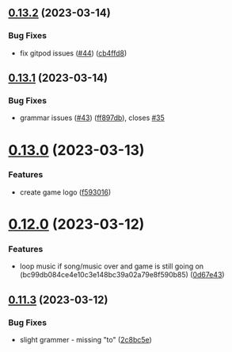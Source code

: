 ## [0.13.2](https://github.com/KendallDoesCoding/Choose-Your-Own-Adventure-Game/compare/v0.13.1...v0.13.2) (2023-03-14)


### Bug Fixes

* fix gitpod issues ([#44](https://github.com/KendallDoesCoding/Choose-Your-Own-Adventure-Game/issues/44)) ([cb4ffd8](https://github.com/KendallDoesCoding/Choose-Your-Own-Adventure-Game/commit/cb4ffd84ec414234f34b931f79acc67b31fd89c9))



## [0.13.1](https://github.com/KendallDoesCoding/Choose-Your-Own-Adventure-Game/compare/v0.13.0...v0.13.1) (2023-03-14)


### Bug Fixes

* grammar issues ([#43](https://github.com/KendallDoesCoding/Choose-Your-Own-Adventure-Game/issues/43)) ([ff897db](https://github.com/KendallDoesCoding/Choose-Your-Own-Adventure-Game/commit/ff897db843e11c9cb0977820bd6be477bfac491a)), closes [#35](https://github.com/KendallDoesCoding/Choose-Your-Own-Adventure-Game/issues/35)



# [0.13.0](https://github.com/KendallDoesCoding/Choose-Your-Own-Adventure-Game/compare/v0.12.0...v0.13.0) (2023-03-13)


### Features

* create game logo ([f593016](https://github.com/KendallDoesCoding/Choose-Your-Own-Adventure-Game/commit/f59301628feb6e75fafecfb1c2af328637389283))



# [0.12.0](https://github.com/KendallDoesCoding/Choose-Your-Own-Adventure-Game/compare/v0.11.3...v0.12.0) (2023-03-12)


### Features

* loop music if song/music over and game is still going on (bc99db084ce4e10c3e148bc39a02a79e8f590b85) ([0d67e43](https://github.com/KendallDoesCoding/Choose-Your-Own-Adventure-Game/commit/0d67e434af96e58f8624cb892e822f357de99150))



## [0.11.3](https://github.com/KendallDoesCoding/Choose-Your-Own-Adventure-Game/compare/v0.11.2...v0.11.3) (2023-03-12)


### Bug Fixes

* slight grammer - missing "to" ([2c8bc5e](https://github.com/KendallDoesCoding/Choose-Your-Own-Adventure-Game/commit/2c8bc5efec9e846e12df0eacc7e3460ee0744451))



